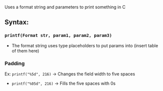 Uses a format string and parameters to print something in C

## Syntax:
### `printf(Format str, param1, param2, param3)`
- The format string uses type placeholders to put params into
(insert table of them here)


### Padding
Ex: `printf("%5d", 216)` → Changes the field width to five spaces
- `printf("%05d", 216)` → Fills the five spaces with 0s